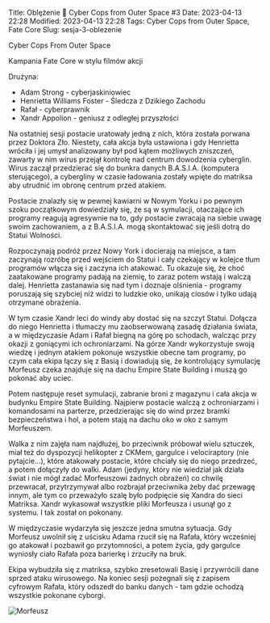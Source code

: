 Title: Oblężenie 🤖 Cyber Cops from Outer Space #3
Date: 2023-04-13 22:28
Modified: 2023-04-13 22:28
Tags: Cyber Cops from Outer Space, Fate Core
Slug: sesja-3-oblezenie

Cyber Cops From Outer Space

Kampania Fate Core w stylu filmów akcji

Drużyna:

- Adam Strong - cyberjaskiniowiec
- Henrietta Williams Foster - Śledcza z Dzikiego Zachodu
- Rafał - cyberprawnik
- Xandr Appolion - geniusz z odległej przyszłości

Na ostatniej sesji postacie uratowały jedną z nich, która została porwana przez Doktora Zło. Niestety, cała akcja była ustawiona i gdy Henrietta wróciła i jej umysł analizowany był pod kątem możliwych zniszczeń, zawarty w nim wirus przejął kontrolę nad centrum dowodzenia cyberglin. Wirus zaczął przedzierać się do bunkra danych B.A.S.I.A. (komputera sterującego), a cybergliny w czasie ładowania zostały wpięte do matriksa aby utrudnić im obronę centrum przed atakiem.

Postacie znalazły się w pewnej kawiarni w Nowym Yorku i po pewnym szoku początkowym dowiedziały się, że są w symulacji, otaczające ich programy reagują agresywnie na to, gdy postacie zwracają na siebie uwagę swoim zachowaniem, a z B.A.S.I.A. mogą skontaktować się jeśli dotrą do Statui Wolności.

Rozpoczynają podróż przez Nowy York i docierają na miejsce, a tam zaczynają rozróbę przed wejściem do Statui i cały czekający w kolejce tłum programów włącza się i zaczyna ich atakować. Tu okazuje się, że choć zaatakowane programy padają na ziemię, to zaraz potem wstają i walczą dalej. Henrietta zastanawia się nad tym i doznaje olśnienia - programy poruszają się szybciej niż widzi to ludzkie oko, unikają ciosów i tylko udają otrzymane obrażenia.

W tym czasie Xandr leci do windy aby dostać się na szczyt Statui. Dołącza do niego Henrietta i tłumaczy mu zaobserwowaną zasadę działania świata, a w międzyczasie Adam i Rafał biegną na górę po schodach, walcząc przy okazji z goniącymi ich ochroniarzami. Na górze Xandr wykorzystuje swoją wiedzę i jednym atakiem pokonuje wszystkie obecne tam programy, po czym cała ekipa łączy się z Basią i dowiadują się, że kontrolujący symulację Morfeusz czeka znajduje się na dachu Empire State Building i muszą go pokonać aby uciec.

Potem następuje reset symulacji, zabranie broni z magazynu i cała akcja w budynku Empire State Building. Najpierw postacie walczą z ochroniarzami i komandosami na parterze, przedzierając się do wind przez bramki bezpieczeństwa i hol, a potem stają na dachu oko w oko z samym Morfeuszem.

Walka z nim zajęła nam najdłużej, bo przeciwnik próbował wielu sztuczek, miał też do dyspozycji helikopter z CKMem, gargulce i velociraptory (nie pytajcie...), które atakowały postacie, które chciały się do niego przedrzeć, a potem dołączyły do walki. Adam (jedyny, który nie wiedział jak działa świat i nie mógł zadać Morfeuszowi żadnych obrażeń) co chwilę przewracał, przytrzymywał albo rozbrajał przeciwnika żeby dać przewagę innym, ale tym co przeważyło szalę było podpięcie się Xandra do sieci Matriksa. Xandr wykasował wszystkie pliki Morfeusza i usunął go z systemu. I tak został on pokonany.

W międzyczasie wydarzyła się jeszcze jedna smutna sytuacja. Gdy Morfeusz uwolnił się z uścisku Adama rzucił się na Rafała, który wcześniej go atakował i pozbawił go przytomności, a potem życia, gdy gargulce wyniosły ciało Rafała poza barierkę i zrzuciły na bruk.

Ekipa wybudziła się z matriksa, szybko zresetowali Basię i przywrócili dane sprzed ataku wirusowego. Na koniec sesji pożegnali się z zapisem cyfrowym Rafała, który odszedł do banku danych - tam gdzie ochodzą wszystkie pokonane cyborgi.

![Morfeusz]({static}/images/morpheus.jpg)